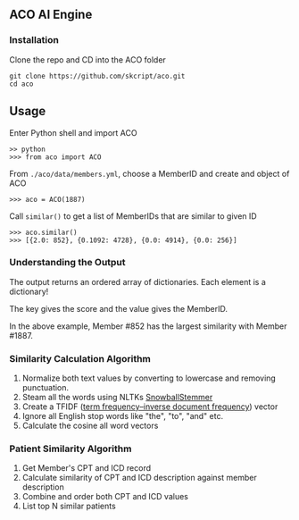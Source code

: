## ACO AI Engine

### Installation
Clone the repo and CD into the ACO folder
```
git clone https://github.com/skcript/aco.git
cd aco
```

## Usage
Enter Python shell and import ACO
```
>> python
>>> from aco import ACO
```

From `./aco/data/members.yml`, choose a MemberID and create and object of ACO
```
>>> aco = ACO(1887)
```

Call `similar()` to get a list of MemberIDs that are similar to given ID
```
>>> aco.similar()
>>> [{2.0: 852}, {0.1092: 4728}, {0.0: 4914}, {0.0: 256}]
```

### Understanding the Output
The output returns an ordered array of dictionaries. Each element is a dictionary!

The key gives the score and the value gives the MemberID.

In the above example, Member #852 has the largest similarity with Member #1887.

### Similarity Calculation Algorithm
1. Normalize both text values by converting to lowercase and removing punctuation.
2. Steam all the words using NLTKs [SnowballStemmer](http://www.nltk.org/howto/stem.html)
3. Create a TFIDF ([term frequency–inverse document frequency](https://en.wikipedia.org/wiki/Tf–idf)) vector
4. Ignore all English stop words like "the", "to", "and" etc.
5. Calculate the cosine all word vectors

### Patient Similarity Algorithm
1. Get Member's CPT and ICD record
2. Calculate similarity of CPT and ICD description against member description
3. Combine and order both CPT and ICD values
4. List top N similar patients
